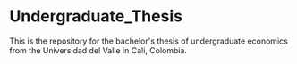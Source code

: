 # Undergraduate_Thesis
This is the repository for the bachelor's thesis of undergraduate economics from the Universidad del Valle in Cali, Colombia.
